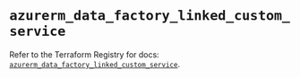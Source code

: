 # `azurerm_data_factory_linked_custom_service`

Refer to the Terraform Registry for docs: [`azurerm_data_factory_linked_custom_service`](https://registry.terraform.io/providers/hashicorp/azurerm/3.103.0/docs/resources/data_factory_linked_custom_service).
